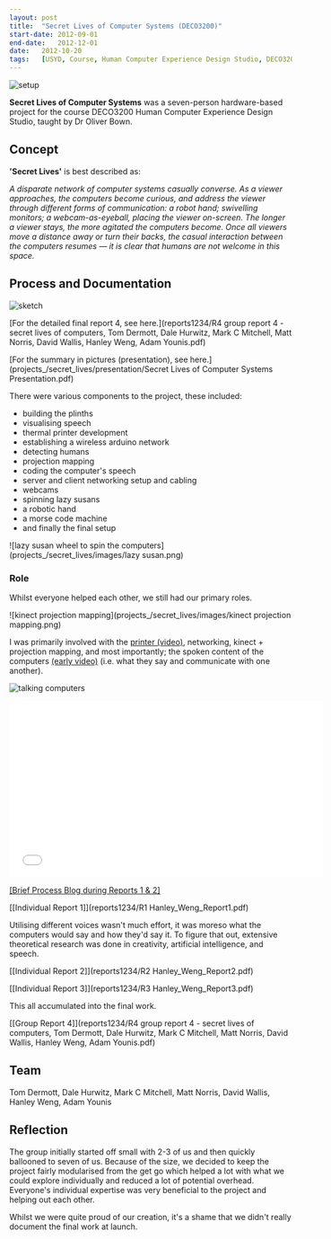 ```yaml
---
layout:	post
title:	"Secret Lives of Computer Systems (DECO3200)"
start-date:	2012-09-01
end-date:	2012-12-01
date:	2012-10-20
tags:	[USYD, Course, Human Computer Experience Design Studio, DECO3200, DECO, Design Computing, Arduino, Robotic Hands, Thermal Printer, Sentient Computers, Artificial Intelligence, AI, University of Sydney]
---
```


![setup](projects_/secret_lives/images/setup.png)

__Secret Lives of Computer Systems__ was a seven-person hardware-based project for the course DECO3200 Human Computer Experience Design Studio, taught by Dr Oliver Bown.

## Concept

__'Secret Lives'__ is best described as: 

_A disparate network of computer systems casually converse. As a viewer approaches, the computers become curious, and address the viewer through different forms of communication: a robot hand; swivelling monitors; a webcam-as-eyeball, placing the viewer on-screen. The longer a viewer stays, the more agitated the computers become. Once all viewers move a distance away or turn their backs, the casual interaction between the computers resumes — it is clear that humans are not welcome in this space._

## Process and Documentation

![sketch](projects_/secret_lives/images/sketch.png)

[For the detailed final report 4, see here.](reports1234/R4 group report 4 - secret lives of computers, Tom Dermott, Dale Hurwitz, Mark C Mitchell, Matt Norris, David Wallis, Hanley Weng, Adam Younis.pdf)

[For the summary in pictures (presentation), see here.](projects_/secret_lives/presentation/Secret Lives of Computer Systems Presentation.pdf)

There were various components to the project, these included:

- building the plinths
- visualising speech
- thermal printer development
- establishing a wireless arduino network
- detecting humans
- projection mapping
- coding the computer's speech
- server and client networking setup and cabling
- webcams
- spinning lazy susans
- a robotic hand
- a morse code machine
- and finally the final setup

![lazy susan wheel to spin the computers](projects_/secret_lives/images/lazy susan.png)

### Role

Whilst everyone helped each other, we still had our primary roles. 

![kinect projection mapping](projects_/secret_lives/images/kinect projection mapping.png)

I was primarily involved with the [printer (video)](https://www.youtube.com/watch?feature=player_embedded&v=HrA1PW_DRdE), networking, kinect + projection mapping, and most importantly; the spoken content of the computers [(early video)](https://www.youtube.com/watch?v=FbDOsGHvmNM) (i.e. what they say and communicate with one another).

![talking computers](projects_/secret_lives/images/talking.png)

<iframe width="560" height="315" src="//www.youtube.com/embed/HtmJ6hspG8A?rel=0" frameborder="0" allowfullscreen></iframe>

[[Brief Process Blog during Reports 1 & 2]](http://32bithuman.tumblr.com)

[[Individual Report 1]](reports1234/R1 Hanley_Weng_Report1.pdf)

Utilising different voices wasn't much effort, it was moreso what the computers would say and how they'd say it. To figure that out, extensive theoretical research was done in creativity, artificial intelligence, and speech.

[[Individual Report 2]](reports1234/R2 Hanley_Weng_Report2.pdf)

[[Individual Report 3]](reports1234/R3 Hanley_Weng_Report3.pdf)

This all accumulated into the final work.

[[Group Report 4]](reports1234/R4 group report 4 - secret lives of computers, Tom Dermott, Dale Hurwitz, Mark C Mitchell, Matt Norris, David Wallis, Hanley Weng, Adam Younis.pdf)

## Team

Tom Dermott, Dale Hurwitz, Mark C Mitchell, Matt Norris, David Wallis, Hanley Weng, Adam Younis

## Reflection

The group initially started off small with 2-3 of us and then quickly ballooned to seven of us. Because of the size, we decided to keep the project fairly modularised from the get go which helped a lot with what we could explore individually and reduced a lot of potential overhead. Everyone's individual expertise was very beneficial to the project and helping out each other.

Whilst we were quite proud of our creation, it's a shame that we didn't really document the final work at launch. 
